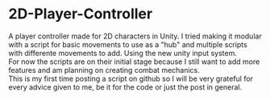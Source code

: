# 2D-Player-Controller
A player controller made for 2D characters in Unity. I tried making it modular with a script for basic movements to use as a "hub" and multiple scripts with differente movements to add. Using the new unity input system.</br>
For now the scripts are on their initial stage because I still want to add more features and am planning on creating combat mechanics.</br>
This is my first time posting a script on github so I will be very grateful for every advice given to me, be it for the code or just the post in general.
